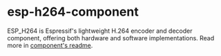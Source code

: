 # esp-h264-component

ESP_H264 is Espressif's lightweight H.264 encoder and decoder component, offering both hardware and software implementations. Read more in [component's readme](esp_h264/README.md).
